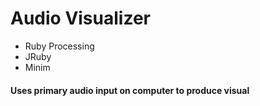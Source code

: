 # Audio Visualizer

* Ruby Processing
* JRuby
* Minim

#### Uses primary audio input on computer to produce visual